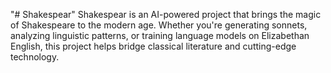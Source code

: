 "# Shakespear" 
Shakespear is an AI-powered project that brings the magic of Shakespeare to the modern age. Whether you're generating sonnets, analyzing linguistic patterns, or training language models on Elizabethan English, this project helps bridge classical literature and cutting-edge technology.
